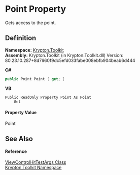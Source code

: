 # Point Property


Gets access to the point.



## Definition
**Namespace:** <a href="79d2eac2-21f4-54ff-7552-b20c33c30600.md">Krypton.Toolkit</a>  
**Assembly:** Krypton.Toolkit (in Krypton.Toolkit.dll) Version: 80.23.10.287+8d7660f9dc5efd033fabe008ebfb904beab6d444

**C#**
``` C#
public Point Point { get; }
```
**VB**
``` VB
Public ReadOnly Property Point As Point
	Get
```



#### Property Value
Point

## See Also


#### Reference
<a href="069cbe49-0c71-8133-4cd2-c94cb97f33ba.md">ViewControlHitTestArgs Class</a>  
<a href="79d2eac2-21f4-54ff-7552-b20c33c30600.md">Krypton.Toolkit Namespace</a>  
